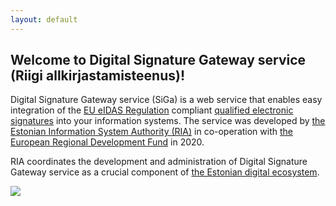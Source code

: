 ```yaml
---
layout: default
---
```


## Welcome to Digital Signature Gateway service (Riigi allkirjastamisteenus)!

Digital Signature Gateway service (SiGa) is a web service that enables easy integration of the [EU eIDAS Regulation](https://eur-lex.europa.eu/legal-content/EN/TXT/?uri=uriserv%3AOJ.L_.2014.257.01.0073.01.ENG) compliant [qualified electronic signatures](https://www.id.ee/en/article/electronic-signatures-and-addressing-them-in-europe-2/) into your information systems. The service was developed by [the Estonian Information System Authority (RIA)](https://www.ria.ee/en.html) in co-operation with [the European Regional Development Fund](https://ec.europa.eu/regional_policy/en/funding/erdf/) in 2020.

RIA coordinates the development and administration of Digital Signature Gateway service as a crucial component of [the Estonian digital ecosystem](https://e-estonia.com/).










![](https://raw.githubusercontent.com/open-eid/SiGa/develop/docs/img/EL_Regionaalarengu_Fond_horisontaalne-vaike.jpg)
